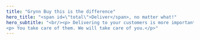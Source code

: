 ```yaml
---
title: "Grynn Buy this is the difference"
hero_title: "<span id=\"total\">Deliver</span>, no matter what!"
hero_subtitle: "<br/><p> Delivering to your customers is more important than ever. <br/></p> 
<p> You take care of them. We will take care of you.</p>"
---
```


